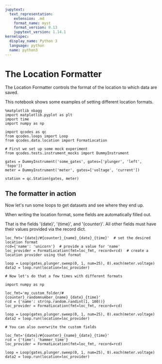 ```yaml
---
jupytext:
  text_representation:
    extension: .md
    format_name: myst
    format_version: 0.13
    jupytext_version: 1.14.1
kernelspec:
  display_name: Python 3
  language: python
  name: python3
---
```


# The Location Formatter

The Location Formatter controls the format of the location to which data are saved.

This notebook shows some examples of setting different location formats.

```{code-cell} ipython3
%matplotlib nbagg
import matplotlib.pyplot as plt
import time
import numpy as np

import qcodes as qc
from qcodes.loops import Loop
from qcodes.data.location import FormatLocation
```

```{code-cell} ipython3
# First we set up some mock experiment
from qcodes.tests.instrument_mocks import DummyInstrument

gates = DummyInstrument('some_gates', gates=['plunger', 'left', 'topo'])
meter = DummyInstrument('meter', gates=['voltage', 'current'])

station = qc.Station(gates, meter)
```

## The formatter in action

Now let's run some loops to get datasets and see where they end up.

When writing the location format, some fields are automatically filled out.

That is the fields '{date}', '{time}', and '{counter}'.
All other fields must have their values provided via the record dict.

```{code-cell} ipython3
loc_fmt='{date}/#{counter}_{name}_{date}_{time}'  # set the desired location format
rcd={'name': 'unicorn'}  # provide a value for 'name'
loc_provider = FormatLocation(fmt=loc_fmt, record=rcd)  # create a location provider using that format

loop = Loop(gates.plunger.sweep(0, 1, num=25), 0).each(meter.voltage)
data2 = loop.run(location=loc_provider)
```

```{code-cell} ipython3
# Now let's do that a few times with different formats

import numpy as np

loc_fmt='my_custom_folder/#{counter}_randomnumber_{name}_{date}_{time}'
rcd = {'name': str(np.random.randint(1, 100))}
loc_provider = FormatLocation(fmt=loc_fmt, record=rcd)

loop = Loop(gates.plunger.sweep(0, 1, num=25), 0).each(meter.voltage)
data2 = loop.run(location=loc_provider)
```

```{code-cell} ipython3
# You can also overwrite the custom fields

loc_fmt='{date}/#{counter}_{name}_{date}_{time}'
rcd = {'time': 'hammer_time'}
loc_provider = FormatLocation(fmt=loc_fmt, record=rcd)

loop = Loop(gates.plunger.sweep(0, 1, num=25), 0).each(meter.voltage)
data2 = loop.run(location=loc_provider)
```
